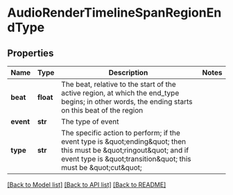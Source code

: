 # AudioRenderTimelineSpanRegionEndType

## Properties
Name | Type | Description | Notes
------------ | ------------- | ------------- | -------------
**beat** | **float** | The beat, relative to the start of the active region, at which the end_type begins; in other words, the ending starts on this beat of the region | 
**event** | **str** | The type of event | 
**type** | **str** | The specific action to perform; if the event type is \&quot;ending\&quot; then this must be \&quot;ringout\&quot; and if event type is \&quot;transition\&quot; this must be \&quot;cut\&quot; | 

[[Back to Model list]](../README.md#documentation-for-models) [[Back to API list]](../README.md#documentation-for-api-endpoints) [[Back to README]](../README.md)

